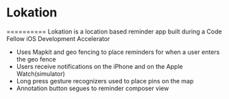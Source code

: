 # Lokation
==========
Lokation is a location based reminder app built during a Code Fellow iOS Development Accelerator
- Uses Mapkit and geo fencing to place reminders for when a user enters the geo fence
- Users receive notifications on the iPhone and on the Apple Watch(simulator)
- Long press gesture recognizers used to place pins on the map
- Annotation button segues to reminder composer view

